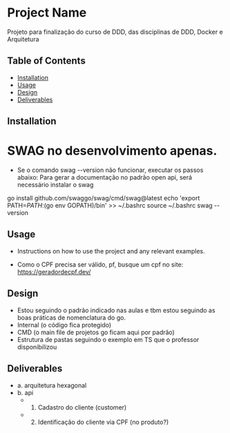 # Project Name

Projeto para finalização do curso de DDD, das disciplinas de DDD, Docker e Arquitetura 

## Table of Contents

- [Installation](#installation)
- [Usage](#usage)
- [Design](#Design)
- [Deliverables](#Deliverablees)

## Installation

# SWAG no desenvolvimento apenas.
- Se o comando swag --version não funcionar, executar os passos abaixo:
    Para gerar a documentação no padrão open api, será necessário instalar o swag

go install github.com/swaggo/swag/cmd/swag@latest
echo 'export PATH=$PATH:$(go env GOPATH)/bin' >> ~/.bashrc
source ~/.bashrc
swag --version


## Usage

- Instructions on how to use the project and any relevant examples.

- Como o CPF precisa ser válido, pf, busque um cpf no site: https://geradordecpf.dev/

## Design

- Estou seguindo o padrão indicado nas aulas e tbm estou seguindo as boas práticas de nomenclatura do go.
- Internal (o código fica protegido)
- CMD (o main file de projetos go ficam aqui por padrão)
- Estrutura de pastas seguindo o exemplo em TS que o professor disponibilizou

## Deliverables

- a. arquitetura hexagonal
- b. api 
    - 1. Cadastro do cliente (customer)
    - 2. Identificação do cliente via CPF (no produto?)   